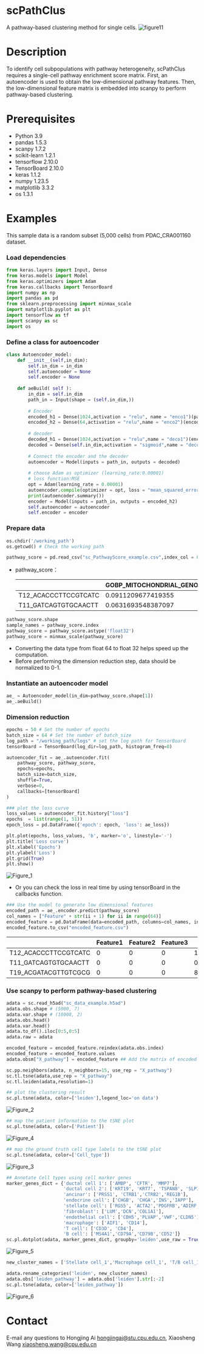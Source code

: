 # scPathClus
A pathway-based clustering method for single cells.
![figure11](https://github.com/WangX-Lab/scPathClus/assets/54932820/1550a39d-73a8-42d0-9dd3-0b0aff0a7593)

# Description
To identify cell subpopulations with pathway heterogeneity, scPathClus requires a single-cell pathway enrichment score matrix. First, an autoencoder is used to obtain the low-dimensional pathway features. Then, the low-dimensional feature matrix is embedded into scanpy to perform pathway-based clustering. 
# Prerequisites
- Python 3.9
- pandas 1.5.3
- scanpy 1.7.2
- scikit-learn 1.2.1
- tensorflow 2.10.0
- TensorBoard 2.10.0
- keras  1.1.2
- numpy  1.23.5
- matplotlib 3.3.2
- os 1.3.1
# Examples
This sample data is a random subset (5,000 cells) from PDAC_CRA001160 dataset. 
### Load dependencies
```python
from keras.layers import Input, Dense
from keras.models import Model
from keras.optimizers import Adam
from keras.callbacks import TensorBoard
import numpy as np
import pandas as pd
from sklearn.preprocessing import minmax_scale
import matplotlib.pyplot as plt
import tensorflow as tf
import scanpy as sc
import os
```
### Define a class for autoencoder
```python
class Autoencoder_model:
    def __init__(self,in_dim):
        self.in_dim = in_dim
        self.autoencoder = None
        self.encoder = None
        
    def aeBuild( self ):
        in_dim = self.in_dim
        path_in = Input(shape = (self.in_dim,)) 
        
        # Encoder
        encoded_h1 = Dense(1024,activation = "relu", name = "enco1")(path_in)
        encoded_h2 = Dense(64,activation = "relu",name = "enco2")(encoded_h1)
        
        # decoder
        decoded_h1 = Dense(1024,activation = "relu",name = "deco1")(encoded_h2)
        decoded = Dense(self.in_dim,activation = "sigmoid",name = "deco2")(decoded_h1)
        
        # Connect the encoder and the decoder
        autoencoder = Model(inputs = path_in, outputs = decoded)
        
        # choose Adam as optimizer (learning_rate:0.00001)
        # loss function:MSE
        opt = Adam(learning_rate = 0.00001)
        autoencoder.compile(optimizer = opt, loss = "mean_squared_error")
        print(autoencoder.summary())
        encoder = Model(inputs = path_in, outputs = encoded_h2)
        self.autoencoder = autoencoder
        self.encoder = encoder
```
### Prepare data
```python
os.chdir('/working_path')
os.getcwd() # Check the working path

pathway_score = pd.read_csv("sc_PathwayScore_example.csv",index_col = 0)
```
- pathway_score：

  |                       | GOBP_MITOCHONDRIAL_GENOME_MAINTENANCE_UCell | GOBP_REPRODUCTION_UCell |
  | --------------------- | ------------- |--------------------- |
  | T12_ACACCCTTCCGTCATC  | 0.0911209677419355 | 0.412496516257465 |
  | T11_GATCAGTGTGCAACTT  | 0.0631693548387097  | 0.432461181154612 |
  
```python
pathway_score.shape  
sample_names = pathway_score.index
pathway_score = pathway_score.astype('float32') 
pathway_score = minmax_scale(pathway_score) 
```
- Converting the data type from  float 64 to float 32 helps speed up the computation.
- Before performing the dimension reduction step, data should be normalized to 0-1. 
### Instantiate an autoencoder model
```python
ae_ = Autoencoder_model(in_dim=pathway_score.shape[1]) 
ae_.aeBuild()
```
### Dimension reduction
```python
epochs = 50 # Set the number of epochs
batch_size = 64 # Set the number of batch_size
log_path = "/working_path/logs" # set the log path for TensorBoard
tensorBoard = TensorBoard(log_dir=log_path, histogram_freq=0)

autoencoder_fit = ae_.autoencoder.fit(
    pathway_score, pathway_score,
    epochs=epochs,
    batch_size=batch_size,
    shuffle=True,
    verbose=0,
    callbacks=[tensorBoard]
)
```
```python
### plot the loss curve
loss_values = autoencoder_fit.history["loss"] 
epochs  = list(range(1, 51))
epoch_loss = pd.DataFrame({'epoch': epoch, 'loss': ae_loss})

plt.plot(epochs, loss_values, 'b', marker='o', linestyle='-')
plt.title('Loss curve')
plt.xlabel('Epochs')
plt.ylabel('Loss')
plt.grid(True)
plt.show()
```
![Figure_1](https://github.com/WangX-Lab/scPathClus/assets/54932820/7401ce64-0089-444c-8a2d-e86c59ee6719)
- Or you can check the loss in real time by using tensorBoard in the callbacks function. 
```python
### Use the model to generate low dimensional features
encoded_path = ae_.encoder.predict(pathway_score)
col_names = ["Feature" + str(ii + 1) for ii in range(64)] 
encoded_feature = pd.DataFrame(data=encoded_path, columns=col_names, index= sample_names)
encoded_feature.to_csv("encoded_feature.csv")
```
  |                       | Feature1 | Feature2 |Feature3 | Feature4 |Feature5 |
  | --------------------- | ------------- |----------------- |------------- |------------- |--------------- |
  | T12_ACACCCTTCCGTCATC  | 0 | 0 | 0 | 10.317576 | 0.6895857 |
  | T11_GATCAGTGTGCAACTT  | 0 | 0 | 0 | 0.09860481 | 0.90391874 |
  | T19_ACGATACGTTGTCGCG  | 0 | 0 | 0 | 8.977797 | 1.0264478 |

### Use scanpy to perform pathway-based clustering
```python
adata = sc.read_h5ad("sc_data_example.h5ad")
adata.obs.shape # (5000, 7)
adata.var.shape # (18008, 2)
adata.obs.head() 
adata.var.head()
adata.to_df().iloc[0:5,0:5]
adata.raw = adata

encoded_feature = encoded_feature.reindex(adata.obs.index)
encoded_feature = encoded_feature.values
adata.obsm["X_pathway"] = encoded_feature ## Add the matrix of encoded features into adata 

sc.pp.neighbors(adata, n_neighbors=15, use_rep = "X_pathway") 
sc.tl.tsne(adata,use_rep = "X_pathway")
sc.tl.leiden(adata,resolution=1)
```
```python
## plot the clustering result
sc.pl.tsne(adata, color=['leiden'],legend_loc='on data')
```
![Figure_2](https://github.com/WangX-Lab/scPathClus/assets/54932820/7b9e9f98-dfde-4f28-880d-344122cab6b9)
```python
## map the patient information to the tSNE plot
sc.pl.tsne(adata, color=['Patient'])
```
![Figure_4](https://github.com/WangX-Lab/scPathClus/assets/54932820/2ac2bafd-404d-4ab1-8cab-d0ea000ab0b0)
```python
## map the ground truth cell type labels to the tSNE plot
sc.pl.tsne(adata, color=['Cell_type'])
```
![Figure_3](https://github.com/WangX-Lab/scPathClus/assets/54932820/d3f2592d-592b-49ed-9051-719fc677db32)
```python
## Annotate Cell types using cell marker genes
marker_genes_dict = {'ductal cell 1': ['AMBP', 'CFTR', 'MMP7'],
                     'ductal cell 2': ['KRT19', 'KRT7', 'TSPAN8', 'SLPI'],
                     'ancinar': ['PRSS1', 'CTRB1','CTRB2','REG1B'],
                     'endocrine cell': ['CHGB', 'CHGA','INS','IAPP'],
                     'stellate cell': ['RGS5', 'ACTA2','PDGFRB','ADIRF'],
                     'fibroblast': ['LUM','DCN','COL1A1'],
                     'endothelial cell': ['CDH5','PLVAP','VWF','CLDN5'],
                     'macrophage': ['AIF1', 'CD14'],
                     'T cell': ['CD3D', 'CD4'],
                     'B cell': ['MS4A1','CD79A','CD79B','CD52']}
sc.pl.dotplot(adata, marker_genes_dict, groupby='leiden',use_raw = True)
```
![Figure_5](https://github.com/WangX-Lab/scPathClus/assets/54932820/274d448b-b8aa-4d52-94e2-f9dd653a3780)

```python
new_cluster_names = ['Stellate cell_1','Macrophage cell_1', 'T/B cell_1','Ductal cell type 2_1', 'Ductal cell type 2_2','Fibroblast cell_1','Endothelial cell_1','Ductal cell type 1_1','Fibroblast cell_2','Ductal cell type 2_3','T/B cell_2','Endothelial cell_2','Ductal cell type 2_4','Ductal cell type 2_5','T/B cell_3']

adata.rename_categories('leiden', new_cluster_names)
adata.obs['leiden_pathway'] = adata.obs['leiden'].str[:-2]
sc.pl.tsne(adata, color=['leiden_pathway'])
```
![Figure_6](https://github.com/WangX-Lab/scPathClus/assets/54932820/70820e57-be07-4755-af34-2bace199ab65)

# Contact
E-mail any questions to Hongjing Ai hongjingai@stu.cpu.edu.cn, Xiaosheng Wang xiaosheng.wang@cpu.edu.cn
















